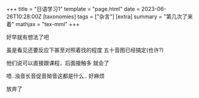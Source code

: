 +++
title = "日语学习1"
template = "page.html"
date = 2023-06-26T10:28:00Z
[taxonomies]
tags = ["杂言"]
[extra]
summary = "第几次了来着"
mathjax = "tex-mml"
+++


<!-- more -->

好早就有想法了吧 

虽是看见还要反应下甚至对照着找的程度 五十音图已经搞定(也许?)

他们说可以直接跟课程，后面接触多 就会了

唔..浊音长音促音拗音这都是什么..   好麻烦

放弃了
